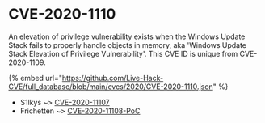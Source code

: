 # CVE-2020-1110

An elevation of privilege vulnerability exists when the Windows Update Stack fails to properly handle objects in memory, aka 'Windows Update Stack Elevation of Privilege Vulnerability'. This CVE ID is unique from CVE-2020-1109.

{% embed url="https://github.com/Live-Hack-CVE/full_database/blob/main/cves/2020/CVE-2020-1110.json" %}


* S1lkys ~> [CVE-2020-11107](https://zeste.alice-snow.ru/2020/database/cve-2020-1110/cve-2020-11107-s1lkys)
* Frichetten ~> [CVE-2020-11108-PoC](https://zeste.alice-snow.ru/2020/database/cve-2020-1110/cve-2020-11108-poc-frichetten)